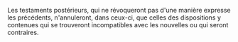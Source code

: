   
 Les testaments postérieurs, qui ne révoqueront pas d'une manière expresse les précédents, n'annuleront, dans ceux-ci, que celles des dispositions y contenues qui se trouveront incompatibles avec les nouvelles ou qui seront contraires.  

  
